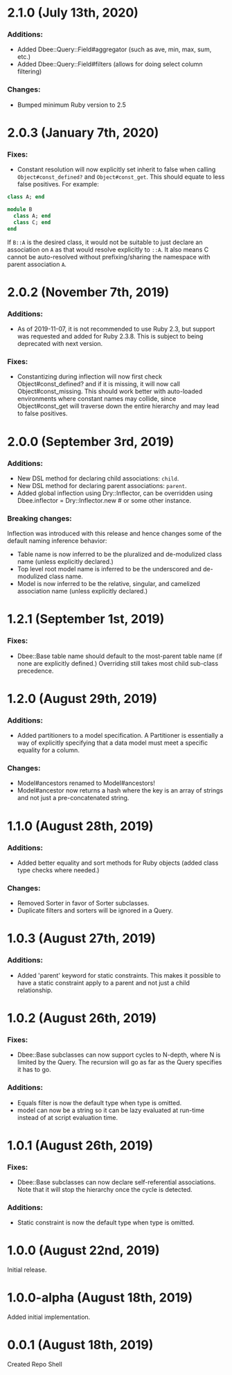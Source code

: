 # 2.1.0 (July 13th, 2020)

### Additions:

* Added Dbee::Query::Field#aggregator (such as ave, min, max, sum, etc.)
* Added Dbee::Query::Field#filters (allows for doing select column filtering)

### Changes:

* Bumped minimum Ruby version to 2.5

# 2.0.3 (January 7th, 2020)

### Fixes:

* Constant resolution will now explicitly set inherit to false when calling `Object#const_defined?` and `Object#const_get`.  This should equate to less false positives.  For example:

```ruby
class A; end

module B
  class A; end
  class C; end
end
```

If `B::A` is the desired class, it would not be suitable to just declare an association on `A` as that would resolve explicitly to `::A`.  It also means C cannot be auto-resolved without prefixing/sharing the namespace with parent association `A`.

# 2.0.2 (November 7th, 2019)

### Additions:

* As of 2019-11-07, it is not recommended to use Ruby 2.3, but support was requested and added for Ruby 2.3.8.  This is subject to being deprecated with next version.

### Fixes:

* Constantizing during inflection will now first check Object#const_defined? and if it is missing, it will now call Object#const_missing.  This should work better with auto-loaded environments where constant names may collide, since Object#const_get will traverse down the entire hierarchy and may lead to false positives.

# 2.0.0 (September 3rd, 2019)

### Additions:

* New DSL method for declaring child associations: `child`.
* New DSL method for declaring parent associations: `parent`.
* Added global inflection using Dry::Inflector, can be overridden using Dbee.inflector = Dry::Inflector.new # or some other instance.

### Breaking changes:

Inflection was introduced with this release and hence changes some of the default naming inference behavior:

* Table name is now inferred to be the pluralized and de-modulized class name (unless explicitly declared.)
* Top level root model name is inferred to be the underscored and de-modulized class name.
* Model is now inferred to be the relative, singular, and camelized association name (unless explicitly declared.)

# 1.2.1 (September 1st, 2019)

### Fixes:

* Dbee::Base table name should default to the most-parent table name (if none are explicitly defined.)  Overriding still takes most child sub-class precedence.

# 1.2.0 (August 29th, 2019)

### Additions:

* Added partitioners to a model specification.  A Partitioner is essentially a way of explicitly specifying that a data model must meet a specific equality for a column.

### Changes:

* Model#ancestors renamed to Model#ancestors!
* Model#ancestor now returns a hash where the key is an array of strings and not just a pre-concatenated string.

# 1.1.0 (August 28th, 2019)

### Additions:

* Added better equality and sort methods for Ruby objects (added class type checks where needed.)

### Changes:

* Removed Sorter in favor of Sorter subclasses.
* Duplicate filters and sorters will be ignored in a Query.

# 1.0.3 (August 27th, 2019)

### Additions:

* Added 'parent' keyword for static constraints.  This makes it possible to have a static constraint apply to a parent and not just a child relationship.

# 1.0.2 (August 26th, 2019)

### Fixes:

* Dbee::Base subclasses can now support cycles to N-depth, where N is limited by the Query.  The recursion will go as far as the Query specifies it has to go.

### Additions:

* Equals filter is now the default type when type is omitted.
* model can now be a string so it can be lazy evaluated at run-time instead of at script evaluation time.

# 1.0.1 (August 26th, 2019)

### Fixes:

* Dbee::Base subclasses can now declare self-referential associations.  Note that it will stop the hierarchy once the cycle is detected.

### Additions:

* Static constraint is now the default type when type is omitted.

# 1.0.0 (August 22nd, 2019)

Initial release.

# 1.0.0-alpha (August 18th, 2019)

Added initial implementation.

# 0.0.1 (August 18th, 2019)

Created Repo Shell
